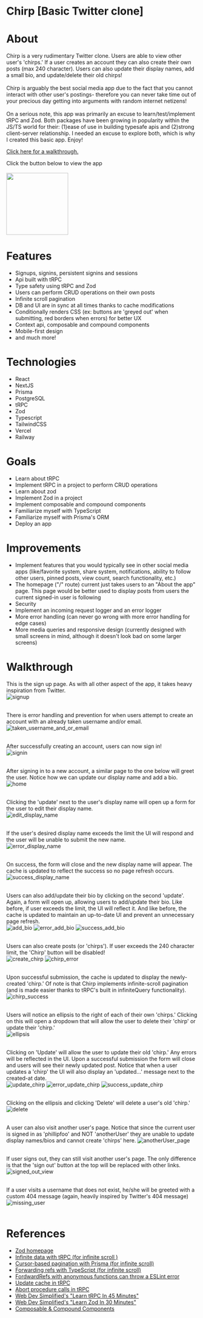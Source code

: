 # Chirp [Basic Twitter clone]

# About

Chirp is a very rudimentary Twitter clone. Users are able to view other user's 'chirps.' If a user creates an account they can also create their own posts (max 240 character). Users can also update their display names, add a small bio, and update/delete their old chirps! <br/><br/>Chirp is arguably the best social media app due to the fact that you cannot interact with other user's postings- therefore you can never take time out of your precious day getting into arguments with random internet netizens!
<br/><br/>
On a serious note, this app was primarily an excuse to learn/test/implement tRPC and Zod. Both packages have been growing in popularity within the JS/TS world for their: (1)ease of use in building typesafe apis and (2)strong client-server relationship. I needed an excuse to explore both, which is why I created this basic app. Enjoy!

[Click here for a walkthrough.](#walkthrough)

Click the button below to view the app
<br/>
<br/>
[<img src="https://raw.githubusercontent.com/pfoo360/Chirp/main/screenshots/logo.png" width="163px" />](https://chirp-seven.vercel.app/)

# Features

- Signups, signins, persistent signins and sessions
- Api built with tRPC
- Type safety using tRPC and Zod
- Users can perform CRUD operations on their own posts
- Infinite scroll pagination
- DB and UI are in sync at all times thanks to cache modifications
- Conditionally renders CSS (ex: buttons are 'greyed out' when submitting, red borders when errors) for better UX
- Context api, composable and compound components
- Mobile-first design
- and much more!

# Technologies

- React
- NextJS
- Prisma
- PostgreSQL
- tRPC
- Zod
- Typescript
- TailwindCSS
- Vercel
- Railway

# Goals

- Learn about tRPC
- Implement tRPC in a project to perform CRUD operations
- Learn about zod
- Implement Zod in a project
- Implement composable and compound components
- Familiarize myself with TypeScript
- Familiarize myself with Prisma's ORM
- Deploy an app

# Improvements

- Implement features that you would typically see in other social media apps (like/favorite system, share system, notifications, ability to follow other users, pinned posts, view count, search functionality, etc.)
- The homepage ("/" route) current just takes users to an "About the app" page. This page would be better used to display posts from users the current signed-in user is following
- Security
- Implement an incoming request logger and an error logger
- More error handling (can never go wrong with more error handling for edge cases)
- More media queries and responsive design (currently designed with small screens in mind, although it doesn't look bad on some larger screens)

# Walkthrough

This is the sign up page. As with all other aspect of the app, it takes heavy inspiration from Twitter. <br/>
![signup](/screenshots/1.png)
<br/>
<br/>

There is error handling and prevention for when users attempt to create an account with an already taken username and/or email. <br/>
![taken_username_and_or_email](/screenshots/2.png)
<br/>
<br/>

After successfully creating an account, users can now sign in! <br/>
![signin](/screenshots/3.png)
<br/>
<br/>

After signing in to a new account, a similar page to the one below will greet the user. Notice how we can update our display name and add a bio.<br/>
![home](/screenshots/4.png)
<br/>
<br/>

Clicking the 'update' next to the user's display name will open up a form for the user to edit their display name.<br/>
![edit_display_name](/screenshots/5.png)
<br/>
<br/>

If the user's desired display name exceeds the limit the UI will respond and the user will be unable to submit the new name.<br/>
![error_display_name](/screenshots/6.png)
<br/>
<br/>

On success, the form will close and the new display name will appear. The cache is updated to reflect the success so no page refresh occurs.<br/>
![success_display_name](/screenshots/7.png)
<br/>
<br/>

Users can also add/update their bio by clicking on the second 'update'. Again, a form will open up, allowing users to add/update their bio. Like before, if user exceeds the limit, the UI will reflect it. And like before, the cache is updated to maintain an up-to-date UI and prevent an unnecessary page refresh.<br/>
![add_bio](/screenshots/8.png)
![error_add_bio](/screenshots/9.png)
![success_add_bio](/screenshots/10.png)
<br/>
<br/>

Users can also create posts (or 'chirps'). If user exceeds the 240 character limit, the 'Chirp' button will be disabled!<br/>
![create_chirp](/screenshots/11.png)
![chirp_error](/screenshots/12.png)
<br/>
<br/>

Upon successful submission, the cache is updated to display the newly-created 'chirp.' Of note is that Chirp implements infinite-scroll pagination (and is made easier thanks to tRPC's built in infiniteQuery functionality).<br/>
![chirp_success](/screenshots/13.png)
<br/>
<br/>

Users will notice an ellipsis to the right of each of their own 'chirps.' Clicking on this will open a dropdown that will allow the user to delete their 'chirp' or update their 'chirp.'<br/>
![ellipsis](/screenshots/14.png)
<br/>
<br/>

Clicking on 'Update' will allow the user to update their old 'chirp.' Any errors will be reflected in the UI. Upon a successful submission the form will close and users will see their newly updated post. Notice that when a user updates a 'chirp' the UI will also display an 'updated...' message next to the created-at date.<br/>
![update_chirp](/screenshots/15.png)
![error_update_chirp](/screenshots/16.png)
![success_update_chirp](/screenshots/17.png)
<br/>
<br/>

Clicking on the ellipsis and clicking 'Delete' will delete a user's old 'chirp.'<br/>
![delete](/screenshots/18.png)
<br/>
<br/>

A user can also visit another user's page. Notice that since the current user is signed in as 'phillipfoo' and NOT 'anotherUser' they are unable to update display names/bios and cannot create 'chirps' here.
![anotherUser_page](/screenshots/19.png)
<br/>
<br/>

If user signs out, they can still visit another user's page. The only difference is that the 'sign out' button at the top will be replaced with other links.
![signed_out_view](/screenshots/20.png)
<br/>
<br/>

If a user visits a username that does not exist, he/she will be greeted with a custom 404 message (again, heavily inspired by Twitter's 404 message)
![missing_user](/screenshots/21.png)
<br/>
<br/>

# References

- [Zod homepage](https://zod.dev/)
- [Infinite data with tRPC (for infinite scroll )](https://trpc.io/docs/useInfiniteQuery)
- [Cursor-based pagination with Prisma (for infinite scroll)](https://www.prisma.io/docs/concepts/components/prisma-client/pagination#cursor-based-pagination)
- [Forwarding refs with TypeScript (for infinite scroll)](https://www.carlrippon.com/react-forwardref-typescript/)
- [FordwardRefs with anonymous functions can throw a ESLint error](https://stackoverflow.com/questions/71633713/error-component-definition-is-missing-display-name-react-display-name-with-reac)
- [Update cache in tRPC](https://trpc.io/docs/useContext)
- [Abort procedure calls in tRPC](https://trpc.io/docs/aborting-procedure-calls)
- [Web Dev Simplified's "Learn tRPC In 45 Minutes"](https://www.youtube.com/watch?v=UfUbBWIFdJs)
- [Web Dev Simplified's "Learn Zod In 30 Minutes"](https://www.youtube.com/watch?v=L6BE-U3oy80)
- [Composable & Compound Components](https://www.youtube.com/watch?v=vPRdY87_SH0)
